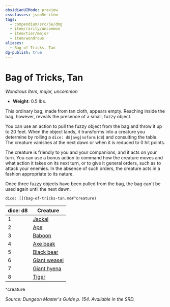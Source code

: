 ```yaml
---
obsidianUIMode: preview
cssclasses: json5e-item
tags:
  - compendium/src/5e/dmg
  - item/rarity/uncommon
  - item/tier/major
  - item/wondrous
aliases:
  - Bag of Tricks, Tan
dg-publish: true
---
```

# Bag of Tricks, Tan
*Wondrous Item, major, uncommon*  

- **Weight**: 0.5 lbs.

This ordinary bag, made from tan cloth, appears empty. Reaching inside the bag, however, reveals the presence of a small, fuzzy object.

You can use an action to pull the fuzzy object from the bag and throw it up to 20 feet. When the object lands, it transforms into a creature you determine by rolling a `dice: d8|avg|noform` (`d8`) and consulting the table. The creature vanishes at the next dawn or when it is reduced to 0 hit points.

The creature is friendly to you and your companions, and it acts on your turn. You can use a bonus action to command how the creature moves and what action it takes on its next turn, or to give it general orders, such as to attack your enemies. In the absence of such orders, the creature acts in a fashion appropriate to its nature.

Once three fuzzy objects have been pulled from the bag, the bag can't be used again until the next dawn.

`dice: [](bag-of-tricks-tan.md#^creature)`

| dice: d8 | Creature |
|----------|----------|
| 1 | [Jackal](/Admin/CLI/bestiary/beast/jackal.md) |
| 2 | [Ape](/Admin/CLI/bestiary/beast/ape.md) |
| 3 | [Baboon](/Admin/CLI/bestiary/beast/baboon.md) |
| 4 | [Axe beak](/Admin/CLI/bestiary/beast/axe-beak.md) |
| 5 | [Black bear](/Admin/CLI/bestiary/beast/black-bear.md) |
| 6 | [Giant weasel](/Admin/CLI/bestiary/beast/giant-weasel.md) |
| 7 | [Giant hyena](/Admin/CLI/bestiary/beast/giant-hyena.md) |
| 8 | [Tiger](/Admin/CLI/bestiary/beast/tiger.md) |
^creature

*Source: Dungeon Master's Guide p. 154. Available in the SRD.*